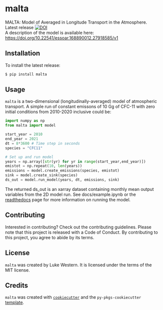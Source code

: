 # malta

MALTA: Model of Averaged in Longitude Transport in the Atmosphere.\
Latest release [![DOI](https://zenodo.org/badge/656881397.svg)](https://zenodo.org/badge/latestdoi/656881397)\
A description of the model is available here: https://doi.org/10.22541/essoar.168890012.27918585/v1

## Installation
To install the latest release:
```bash
$ pip install malta
```

## Usage

`malta` is a two-dimensional (longitudinally-averaged) model of atmospheric transport.
A simple run of constant emissons of 10 Gg of CFC-11 with zero initial conditions
from 2010-2020 inclusive could be:
```python
import numpy as np
from malta import model

start_year = 2010
end_year = 2021
dt = 8*3600 # Time step in seconds
species = "CFC11"

# Set up and run model
years = np.array([str(yr) for yr in range(start_year,end_year)])
emistot = np.repeat(10, len(years))
emissions = model.create_emissions(species, emistot)
sink = model.create_sink(species)
ds_out = model.run_model(years, dt, emissions, sink) 
```
The returned ds_out is an xarray dataset containing monthly mean output variables from 
the 2D model run.
See docs/example.ipynb or the [readthedocs](https://malta.readthedocs.io/en/latest/index.html) page for more information on running the model.

## Contributing

Interested in contributing? Check out the contributing guidelines. Please note that this project is released with a Code of Conduct. By contributing to this project, you agree to abide by its terms.

## License

`malta` was created by Luke Western. It is licensed under the terms of the MIT license.

## Credits

`malta` was created with [`cookiecutter`](https://cookiecutter.readthedocs.io/en/latest/) and the `py-pkgs-cookiecutter` [template](https://github.com/py-pkgs/py-pkgs-cookiecutter).
